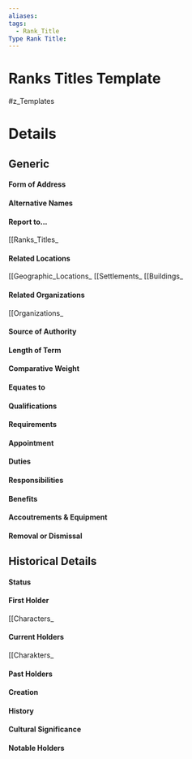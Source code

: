 ```yaml
---
aliases: 
tags:
  - Rank_Title
Type Rank Title:
---
```

# Ranks Titles Template
#z_Templates 


# Details
## Generic
#### Form of Address
#### Alternative Names
#### Report to...
[[Ranks_Titles_
#### Related Locations
[[Geographic_Locations_
[[Settlements_
[[Buildings_
#### Related Organizations
[[Organizations_
#### Source of Authority
#### Length of Term
#### Comparative Weight
#### Equates to
#### Qualifications
#### Requirements
#### Appointment
#### Duties
#### Responsibilities
#### Benefits
#### Accoutrements & Equipment
#### Removal or Dismissal
## Historical Details
#### Status
#### First Holder
[[Characters_
#### Current Holders
[[Charakters_
#### Past Holders
#### Creation
#### History
#### Cultural Significance
#### Notable Holders
